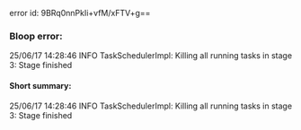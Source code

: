 error id: 9BRq0nnPkIi+vfM/xFTV+g==
### Bloop error:

25/06/17 14:28:46 INFO TaskSchedulerImpl: Killing all running tasks in stage 3: Stage finished
#### Short summary: 

25/06/17 14:28:46 INFO TaskSchedulerImpl: Killing all running tasks in stage 3: Stage finished